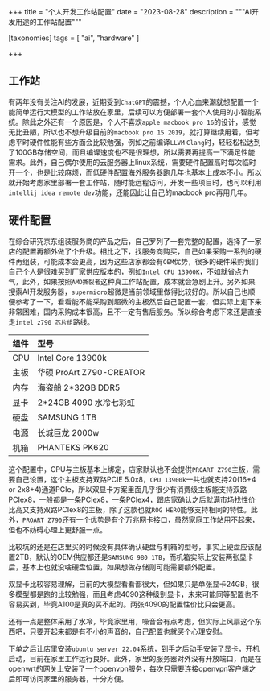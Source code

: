 +++
title = "个人开发工作站配置"
date = "2023-08-28"
description = """AI开发用途的工作站配置"""

[taxonomies]
tags = [ "ai", "hardware" ]

+++

## 工作站

有两年没有关注AI的发展，近期受到`ChatGPT`的震撼，个人心血来潮就想配置一个能简单运行大模型的工作站放在家里，后续可以方便部署一套个人使用的小智能系统。除此之外还有一个原因是，个人不喜欢`apple macbook pro 16`的设计，感觉无比丑陋，所以也不想升级目前的`macbook pro 15 2019`，就打算继续用着，但考虑平时硬件性能有些方面会比较勉强，例如之前编译`LLVM` `Clang`时，轻轻松松达到了100GB存储空间，而且编译速度也不是很理想，所以需要再提高一下满足性能需求。此外，自己偶尔使用的云服务器上linux系统，需要硬件配置高时每次临时开一个，也是比较麻烦，而低硬件配置海外服务器跑几年也基本上成本不小。所以就开始考虑家里部署一套工作站，随时能远程访问，开发一些项目时，也可以利用`intellij idea remote dev`功能，还能因此让自己的macbook pro再用几年。

## 硬件配置

在综合研究京东组装服务商的产品之后，自己罗列了一套完整的配置，选择了一家店的配置再额外做了个升级。相比之下，找服务商购买，自己如果采购一系列的硬件再组装，可能成本会更高，因为这些店家都会有`OEM`优势，很多的硬件采购我们自己个人是很难买到厂家供应版本的，例如`Intel CPU 13900K`，不如就省点力气，此外，如果按照`AMD撕裂者`这种真工作站配置，成本就会急剧上升。另外如果搜索AI开发服务器，`supermicro`超微是当前领域里做得比较好的。所以自己也顺便参考了一下，看看能不能采购到超微的主板然后自己配置一套，但实际上走下来非常困难，国内采购成本很高，且不一定有售后服务。所以综合考虑下来还是直接走`intel z790 芯片组`路线。

| 组件 | 型号                     |
|:---|:-----------------------|
| CPU | Intel Core 13900k      |
| 主板 | 华硕 ProArt Z790-CREATOR |
| 内存 | 海盗船 2*32GB DDR5        |
| 显卡 | 2*24GB 4090 水冷七彩虹      |
| 硬盘 | SAMSUNG 1TB            |
| 电源 | 长城巨龙 2000w             |
| 机箱 | PHANTEKS PK620         |

这个配置中，CPU与主板基本上绑定，店家默认也不会提供`PROART Z790`主板，需要自己设置，这个主板支持双路PCIE 5.0x8，`CPU 13900k`一共也就支持20(16+4 or 2x8+4)通道PCIe，所以双显卡方案里面几乎很少有消费级主板能支持双路PCIex8，一般都是一条PCIex8，一条PCIex4，跟店家确认之后就满市场找性价比高又支持双路PCIex8的主板，除了这款也就`ROG HERO`能够支持相同的特性。此外，`PROART Z790`还有一个优势是有个万兆网卡接口，虽然家庭工作站用不起来，但也不妨碍心理上更舒服一点。

比较坑的还是在店里买的时候没有具体确认硬盘与机箱的型号，事实上硬盘应该配置2TB，默认的OEM供应都还是`SAMSUNG 980 1TB`，而机箱实际上安装两张显卡后，基本上也就没啥硬盘位置，如果想做存储则可能需要额外配置。

双显卡比较容易理解，目前的大模型看看都很大，但如果只是单张显卡24GB，很多模型都是跑的比较勉强，而且考虑4090这种级别显卡，未来可能同等配置也不容易买到，毕竟A100是真的买不起的。两张4090的配置性价比只会更高。

还有一点是整体采用了水冷，毕竟家里用，噪音会有点考虑，但实际上风扇这个东西吧，只要开起来都是有不小的声音的，自己配置也就买个心理安慰。

下单之后让店里安装`ubuntu server 22.04`系统，到手之后动手安装了显卡，开机启动，目前在家里工作运行良好。此外，家里的服务器对外没有开放端口，而是在openwrt的网关上安装了一个openvpn服务，每次只需要连接openvpn客户端之后即可访问家里的服务器，十分方便。

